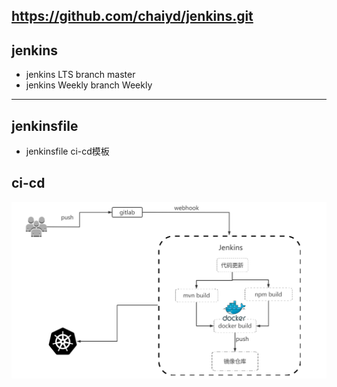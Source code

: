 ## https://github.com/chaiyd/jenkins.git

## jenkins
- jenkins LTS branch master
- jenkins Weekly branch Weekly
---

## jenkinsfile
* jenkinsfile ci-cd模板


## ci-cd
![ci-cd](image/jenkins_ci-cd.png)
